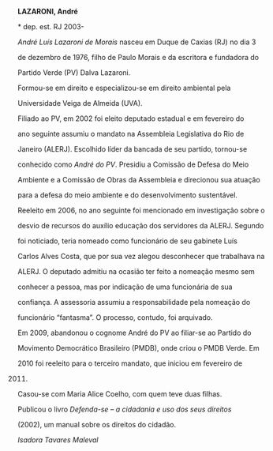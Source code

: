 **LAZARONI, André**



\* dep. est. RJ 2003-



*André Luís Lazaroni de Morais* nasceu em Duque de Caxias (RJ) no dia 3

de dezembro de 1976, filho de Paulo Morais e da escritora e fundadora do

Partido Verde (PV) Dalva Lazaroni.



Formou-se em direito e especializou-se em direito ambiental pela

Universidade Veiga de Almeida (UVA).



Filiado ao PV, em 2002 foi eleito deputado estadual e em fevereiro do

ano seguinte assumiu o mandato na Assembleia Legislativa do Rio de

Janeiro (ALERJ). Escolhido líder da bancada de seu partido, tornou-se

conhecido como *André do PV*. Presidiu a Comissão de Defesa do Meio

Ambiente e a Comissão de Obras da Assembleia e direcionou sua atuação

para a defesa do meio ambiente e do desenvolvimento sustentável.



Reeleito em 2006, no ano seguinte foi mencionado em investigação sobre o

desvio de recursos do auxílio educação dos servidores da ALERJ. Segundo

foi noticiado, teria nomeado como funcionário de seu gabinete Luís

Carlos Alves Costa, que por sua vez alegou desconhecer que trabalhava na

ALERJ. O deputado admitiu na ocasião ter feito a nomeação mesmo sem

conhecer a pessoa, mas por indicação de uma funcionária de sua

confiança. A assessoria assumiu a responsabilidade pela nomeação do

funcionário “fantasma”. O processo, contudo, foi arquivado.



Em 2009, abandonou o cognome André do PV ao filiar-se ao Partido do

Movimento Democrático Brasileiro (PMDB), onde criou o PMDB Verde. Em

2010 foi reeleito para o terceiro mandato, que iniciou em fevereiro de

2011.



Casou-se com Maria Alice Coelho, com quem teve duas filhas.



Publicou o livro *Defenda-se – a cidadania e uso dos seus direitos*

(2002), um manual sobre os direitos do cidadão.



*Isadora Tavares Maleval*




